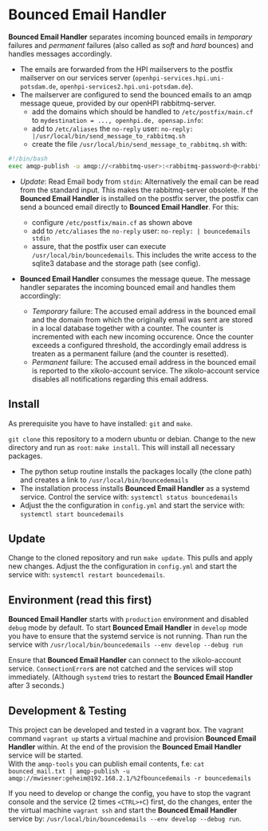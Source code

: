 # Bounced Email Handler

__Bounced Email Handler__ separates incoming bounced emails in _temporary_ failures and _permanent_ failures (also called as _soft_ and _hard_ bounces) and handles messages accordingly.

- The emails are forwarded from the HPI mailservers to the postfix mailserver on our services server (`openhpi-services.hpi.uni-potsdam.de`, `openhpi-services2.hpi.uni-potsdam.de`).
- The mailserver are configured to send the bounced emails to an amqp message queue, provided by our openHPI rabbitmq-server.
	- add the domains which should be handled to `/etc/postfix/main.cf` to `mydestination = ..., openhpi.de, opensap.info`:
	- add to `/etc/aliases` the `no-reply` user: `no-reply: |/usr/local/bin/send_message_to_rabbitmq.sh`
	- create the file `/usr/local/bin/send_message_to_rabbitmq.sh` with:
```bash
#!/bin/bash
exec amqp-publish -u amqp://<rabbitmq-user>:<rabbitmq-password>@<rabbitmq-server>/%2fbouncedemails -r "bouncedemails"
```

- _Update_: Read Email body from `stdin`:
Alternatively the email can be read from the standard input. This makes the rabbitmq-server obsolete. If the __Bounced Email Handler__ is installed on the postfix server, the postfix can send a bounced email directly to __Bounced Email Handler__. For this:
	- configure `/etc/postfix/main.cf` as shown above
	- add to `/etc/aliases` the `no-reply` user: `no-reply: | bouncedemails stdin`
	- assure, that the postfix user can execute `/usr/local/bin/bouncedemails`. This includes the write access to the sqlite3 database and the storage path (see config).

- __Bounced Email Handler__ consumes the message queue. The message handler separates the incoming bounced email and handles them accordingly:
	- _Temporary_ failure: The accused email address in the bounced email and the domain from which the originally email was sent are stored in a local database together with a counter. The counter is incremented with each new incoming occurence. Once the counter exceeds a configured threshold, the accordingly email address is treaten as a permanent failure (and the counter is resetted).
	- _Permanent_ failure: The accused email address in the bounced email is reported to the xikolo-account service. The xikolo-account service disables all notifications regarding this email address.

## Install
As prerequisite you have to have installed: `git` and `make`.

`git clone` this repository to a modern ubuntu or debian. Change to the new directory and run as `root`: `make install`. This will install all necessary packages.
- The python setup routine installs the packages locally (the clone path) and creates a link to `/usr/local/bin/bouncedemails`
- The installation process installs __Bounced Email Handler__ as a systemd service. Control the service with: `systemctl status bouncedemails`
- Adjust the the configuration in `config.yml` and start the service with: `systemctl start bouncedemails`

## Update
Change to the cloned repository and run `make update`. This pulls and apply new changes. Adjust the the configuration in `config.yml` and start the service with: `systemctl restart bouncedemails`.

## Environment (read this first)
__Bounced Email Handler__ starts with `production` environment and disabled `debug` mode by default. To start __Bounced Email Handler__ in `develop` mode you have to ensure that the systemd service is not running. Than run the service with `/usr/local/bin/bouncedemails --env develop --debug run`

Ensure that __Bounced Email Handler__ can connect to the xikolo-account service. `ConnectionError`s are not catched and the services will stop immediately. (Although `systemd` tries to restart the __Bounced Email Handler__ after 3 seconds.)

## Development & Testing
This project can be developed and tested in a vagrant box. The vagrant command `vagrant up` starts a virtual machine and provision __Bounced Email Handler__ within. At the end of the provision the __Bounced Email Handler__ service will be started.  
With the `amqp-tools` you can publish email contents, f.e: `cat bounced_mail.txt | amqp-publish -u amqp://mwiesner:geheim@192.168.2.1/%2fbouncedemails -r bouncedemails`

If you need to develop or change the config, you have to stop the vagrant console and the service (2 times `<CTRL>+C`) first, do the changes, enter the the virtual machine `vagrant ssh` and start the __Bounced Email Handler__ service by: `/usr/local/bin/bouncedemails --env develop --debug run`.